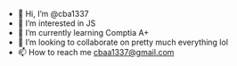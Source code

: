 - 👋 Hi, I’m @cba1337
- 👀 I’m interested in JS
- 🌱 I’m currently learning Comptia A+ 
- 💞️ I’m looking to collaborate on pretty much everything lol
- 📫 How to reach me cbaa1337@gmail.com

<!---
cba1337/cba1337 is a ✨ special ✨ repository because its `README.md` (this file) appears on your GitHub profile.
You can click the Preview link to take a look at your changes.
--->
